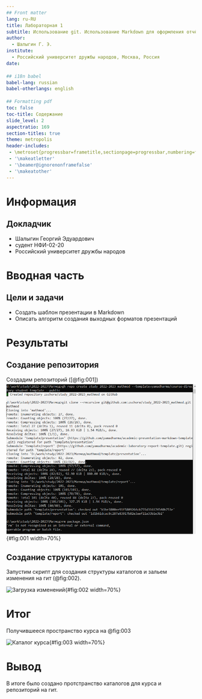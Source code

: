 ```yaml
---
## Front matter
lang: ru-RU
title: Лабораторная 1
subtitle: Использование git. Использование Markdown для оформления отчётов
author:
  - Шалыгин Г. Э.
institute:
  - Российский университет дружбы народов, Москва, Россия
date:

## i18n babel
babel-lang: russian
babel-otherlangs: english

## Formatting pdf
toc: false
toc-title: Содержание
slide_level: 2
aspectratio: 169
section-titles: true
theme: metropolis
header-includes:
 - \metroset{progressbar=frametitle,sectionpage=progressbar,numbering=fraction}
 - '\makeatletter'
 - '\beamer@ignorenonframefalse'
 - '\makeatother'
---
```


# Информация

## Докладчик

  * Шалыгин Георгий Эдуардович
  * судент НФИ-02-20
  * Российский университет дружбы народов

# Вводная часть

## Цели и задачи

- Создать шаблон презентации в Markdown
- Описать алгоритм создания выходных форматов презентаций

# Результаты

## Создание репозитория

Создадим репозиторий ([@fig:001])![Создание репозитория](image\2.PNG){#fig:001 width=70%}

## Создание структуры каталогов

Запустим скрипт для создания структуры каталогов и зальем изменения на гит (@fig:002).

![Загрузка изменений](D:\work\study\2022-2023\Матмод\mathmod\labs\lab1\report\image\3.PNG){#fig:002 width=70%}

# Итог

Получившееся пространство курса на @fig:003

![Каталог курса](D:\work\study\2022-2023\Матмод\mathmod\labs\lab1\report\image\1.PNG){#fig:003 width=70%}

# Вывод



В итоге было создано протстранство каталогов для курса и репозиторий на гит.

